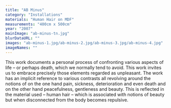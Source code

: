 ```yaml
---
title: "AB Minus"
category: "Installations"
materials: "Human Hair on MDF"
measurements: "400cm x 500cm"
year: "2007"
mainImage: "ab-minus-tn.jpg"
blurDataURL: ""
images: "ab-minus-1.jpg/ab-minus-2.jpg/ab-minus-3.jpg/ab-minus-4.jpg"
imageNames: ""
---
```


This work documents a personal process of confronting various aspects of life – or perhaps death, which we normally tend to avoid. This work invites us to embrace precisely those elements regarded as unpleasant. The work has an implicit reference to various contrasts all revolving around the notions of on the one hand pain, sickness, deterioration and even death and on the other hand peacefulness, gentleness and beauty. This is reflected in the material used – human hair – which is associated with notions of beauty but when disconnected from the body becomes repulsive.
